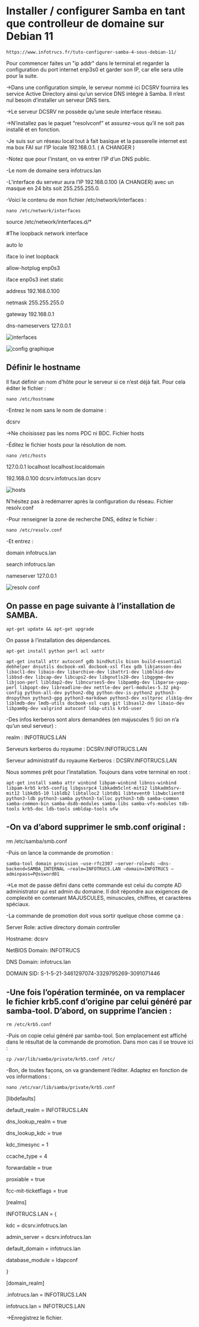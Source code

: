 # Installer / configurer Samba en tant que controlleur de domaine sur Debian 11
```
https://www.infotrucs.fr/tuto-configurer-samba-4-sous-debian-11/
```
Pour commencer faites un "ip addr" dans le terminal et regarder 
la configuration du port internet enp3s0 et garder son IP, car elle sera utile pour la suite.

->Dans une configuration simple, le serveur nommé ici DCSRV fournira les service Active Directory ainsi qu’un service DNS intégré à Samba. Il n’est nul besoin d’installer un serveur DNS tiers. 

->Le serveur DCSRV ne possède qu’une seule interface réseau.

->N’installez pas le paquet "resolvconf" et assurez-vous qu’il ne soit pas installé et en fonction.


-Je suis sur un réseau local tout à fait basique et la passerelle internet est ma box 
FAI sur l’IP locale 192.168.0.1. ( A CHANGER )

-Notez que pour l’instant, on va entrer l’IP d’un DNS public. 

-Le nom de domaine sera infotrucs.lan

-L’interface du serveur aura l’IP 192.168.0.100 (A CHANGER) avec un masque en 24 bits soit 255.255.255.0.

-Voici le contenu de mon fichier /etc/network/interfaces :
```
nano /etc/network/interfaces
```
source /etc/network/interfaces.d/*

#The loopback network interface

auto lo

iface lo inet loopback

allow-hotplug enp0s3

iface enp0s3 inet static

address 192.168.0.100

netmask 255.255.255.0

gateway 192.168.0.1

dns-nameservers 127.0.0.1

![interfaces](https://github.com/nokoyy/glpi/assets/135959386/b5748323-be15-4bd4-a783-e501a231a961)

![config graphique](https://github.com/nokoyy/glpi/assets/135959386/65c72bde-2515-43fc-b6e3-7af79a4ed512)

## Définir le hostname

Il faut définir un nom d’hôte pour le serveur si ce n’est déjà fait. Pour cela éditer le fichier :
```
nano /etc/hostname
```
-Entrez le nom sans le nom de domaine :

dcsrv

->Ne choisissez pas les noms PDC ni BDC.
Fichier hosts

-Éditez le fichier hosts pour la résolution de nom.
```
nano /etc/hosts
```
127.0.0.1 localhost localhost.localdomain

192.168.0.100 dcsrv.infotrucs.lan dcsrv

![hosts](https://github.com/nokoyy/glpi/assets/135959386/49fa7ff1-322e-40f9-9193-4220b8969af7)

N’hésitez pas à redémarrer après la configuration du réseau.
Fichier resolv.conf

-Pour renseigner la zone de recherche DNS, éditez le fichier :
```
nano /etc/resolv.conf
```
-Et entrez :

domain infotrucs.lan

search infotrucs.lan

nameserver 127.0.0.1

![resolv conf](https://github.com/nokoyy/glpi/assets/135959386/cbc0e653-f119-4730-bb0c-555570b0526d)

## On passe en page suivante à l’installation de SAMBA.

```
apt-get update && apt-get upgrade
```
On passe à l’installation des dépendances.
```
apt-get install python perl acl xattr
```
```
apt-get install attr autoconf gdb bind9utils bison build-essential debhelper dnsutils docbook-xml docbook-xsl flex gdb libjansson-dev libacl1-dev libaio-dev libarchive-dev libattr1-dev libblkid-dev libbsd-dev libcap-dev libcups2-dev libgnutls28-dev libgpgme-dev libjson-perl libldap2-dev libncurses5-dev libpam0g-dev libparse-yapp-perl libpopt-dev libreadline-dev nettle-dev perl-modules-5.32 pkg-config python-all-dev python2-dbg python-dev-is-python2 python3-dnspython python3-gpg python3-markdown python3-dev xsltproc zlib1g-dev liblmdb-dev lmdb-utils docbook-xsl cups git libsasl2-dev libaio-dev libpam0g-dev valgrind autoconf ldap-utils krb5-user
```
-Des infos kerberos sont alors demandées (en majuscules !) (ici on n’a qu’un seul serveur) :

realm : INFOTRUCS.LAN

Serveurs kerberos du royaume : DCSRV.INFOTRUCS.LAN

Serveur administratif du royaume Kerberos : DCSRV.INFOTRUCS.LAN 

Nous sommes prêt pour l’installation. Toujours dans votre terminal en root :
```
apt-get install samba attr winbind libpam-winbind libnss-winbind libpam-krb5 krb5-config libgssrpc4 libkadm5clnt-mit12 libkadm5srv-mit12 libkdb5-10 libldb2 libtalloc2 libtdb1 libtevent0 libwbclient0 python3-ldb python3-samba python3-talloc python3-tdb samba-common samba-common-bin samba-dsdb-modules samba-libs samba-vfs-modules tdb-tools krb5-doc ldb-tools smbldap-tools ufw
```
## -On va d’abord supprimer le smb.conf original :
rm /etc/samba/smb.conf

-Puis on lance la commande de promotion :
```
samba-tool domain provision –use-rfc2307 –server-role=dc –dns-backend=SAMBA_INTERNAL –realm=INFOTRUCS.LAN –domain=INFOTRUCS –adminpass=P@ssword01
```
->Le mot de passe défini dans cette commande est celui du compte AD administrator 
qui est admin du domaine. Il doit répondre aux exigences de complexité en contenant MAJUSCULES, 
minuscules, chiffres, et caractères spéciaux.

-La commande de promotion doit vous sortir quelque chose comme ça :

Server Role: active directory domain controller

Hostname: dcsrv

NetBIOS Domain: INFOTRUCS

DNS Domain: infotrucs.lan

DOMAIN SID: S-1-5-21-3461297074-3329795269-3091071446

## -Une fois l’opération terminée, on va remplacer le fichier krb5.conf d’origine par celui généré par samba-tool. D’abord, on supprime l’ancien :
```
rm /etc/krb5.conf
```
-Puis on copie celui généré par samba-tool. Son emplacement est affiché dans le résultat de la commande de promotion. Dans mon cas il se trouve ici :
```
cp /var/lib/samba/private/krb5.conf /etc/
```
-Bon, de toutes façons, on va grandement l’éditer. Adaptez en fonction de vos informations :
```
nano /etc/var/lib/samba/private/krb5.conf
```
[libdefaults]

default_realm = INFOTRUCS.LAN

dns_lookup_realm = true

dns_lookup_kdc = true

kdc_timesync = 1

ccache_type = 4

forwardable = true

proxiable = true

fcc-mit-ticketflags = true

[realms]

INFOTRUCS.LAN = {

kdc = dcsrv.infotrucs.lan

admin_server = dcsrv.infotrucs.lan

default_domain = infotrucs.lan

database_module = ldapconf

}

[domain_realm]

.infotrucs.lan = INFOTRUCS.LAN

infotrucs.lan = INFOTRUCS.LAN

->Enregistrez le fichier.

